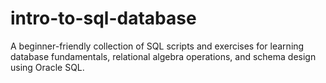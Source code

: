 # intro-to-sql-database
A beginner-friendly collection of SQL scripts and exercises for learning database fundamentals, relational algebra operations, and schema design using Oracle SQL.

